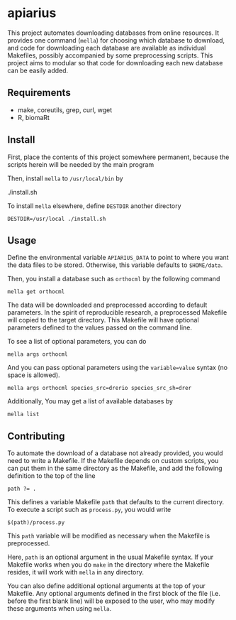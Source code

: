# apiarius

This project automates downloading databases from online resources.
It provides one command (`mella`) for choosing which database to download, and
code for downloading each database are available as individual
Makefiles, possibly accompanied by some preprocessing scripts. This project aims
to modular so that code for downloading each new database can be easily added.

## Requirements

- make, coreutils, grep, curl, wget
- R, biomaRt

## Install

First, place the contents of this project somewhere permanent, because
the scripts herein will be needed by the main program

Then, install `mella` to `/usr/local/bin` by

   ./install.sh

To install `mella` elsewhere, define `DESTDIR` another directory

    DESTDIR=/usr/local ./install.sh

## Usage

Define the environmental variable `APIARIUS_DATA` to point to where you want the
data files to be stored. Otherwise, this variable defaults to `$HOME/data`.

Then, you install a database such as `orthocml` by the following command

    mella get orthocml

The data will be downloaded and preprocessed according to default parameters. In
the spirit of reproducible research, a preprocessed Makefile will 
copied to the target directory. This Makefile will have optional
parameters defined to the values passed on the command line.

To see a list of optional parameters, you can do

    mella args orthocml

And you can pass optional parameters using the `variable=value` syntax (no space
is allowed).

    mella args orthocml species_src=drerio species_src_sh=drer

Additionally, You may get a list of available databases by

    mella list

## Contributing

To automate the download of a database not already provided, you would need to
write a Makefile. If the Makefile depends on custom scripts, you can put them in
the same directory as the Makefile, and add the following definition to the top
of the line

    path ?= .

This defines a variable Makefile `path` that defaults to the current directory.
To execute a script such as `process.py`, you would write

    $(path)/process.py

This `path` variable will be modified as necessary when the Makefile is
preprocessed.

Here, `path` is an optional argument in the usual Makefile syntax. If your
Makefile works when you do `make` in the directory where the Makefile resides,
it will work with `mella` in any directory.

You can also define additional optional arguments at the top of your Makefile.
Any optional arguments defined in the first block of the file (i.e. before the
first blank line) will be exposed to the user, who may modify these arguments
when using `mella`.

